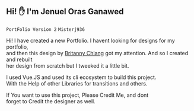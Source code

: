 ## Hi! ✋ I'm Jenuel Oras Ganawed
`PortFolio Version 2`  `Misterj936`
  
Hi! I have created a new Portfolio. I havent looking for designs for my portfolio,  
and then this design by [Britanny Chiang](http://mr-branding.blogspot.com/2019/09/website-inspiration-brittany-chiang.html) got my attention. And so I created and rebuilt  
her design from scratch but I tweeked it a little bit.  
  
I used Vue.JS and used its cli ecosystem to build this project.  
With the Help of other Libraries for transitions and others.

If You want to use this project, Please Credit Me, and dont  
forget to Credit the designer as well.